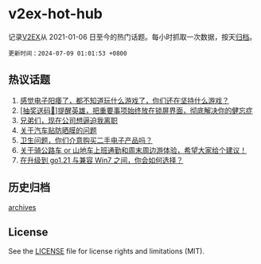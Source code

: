# v2ex-hot-hub

 记录[V2EX](https://www.v2ex.com/)从 2021-01-06 日至今的热门话题。每小时抓取一次数据，按天[归档](archives)。

`更新时间：2024-07-09 01:01:53 +0800`

## 热议话题

1. [感觉电子阳痿了，都不知道玩什么游戏了，你们还在坚持什么游戏？](https://www.v2ex.com/t/1055652)
1. [[抽奖送码🎁]提醒英雄，把重要事项始终放在锁屏界面，彻底解决你的健忘症](https://www.v2ex.com/t/1055571)
1. [兄弟们，现在公司想逼迫我离职](https://www.v2ex.com/t/1055560)
1. [关于汽车贴防晒膜的问题](https://www.v2ex.com/t/1055545)
1. [卫生问题，你们介意购买二手电子产品吗？](https://www.v2ex.com/t/1055590)
1. [关于骑公路车 or 山地车上班通勤和周末周边游体验，希望大家给个建议！](https://www.v2ex.com/t/1055538)
1. [在升级到 go1.21 与兼容 Win7 之间，你会如何选择？](https://www.v2ex.com/t/1055524)

## 历史归档

[archives](archives)

## License

See the [LICENSE](LICENSE) file for license rights and limitations (MIT).

